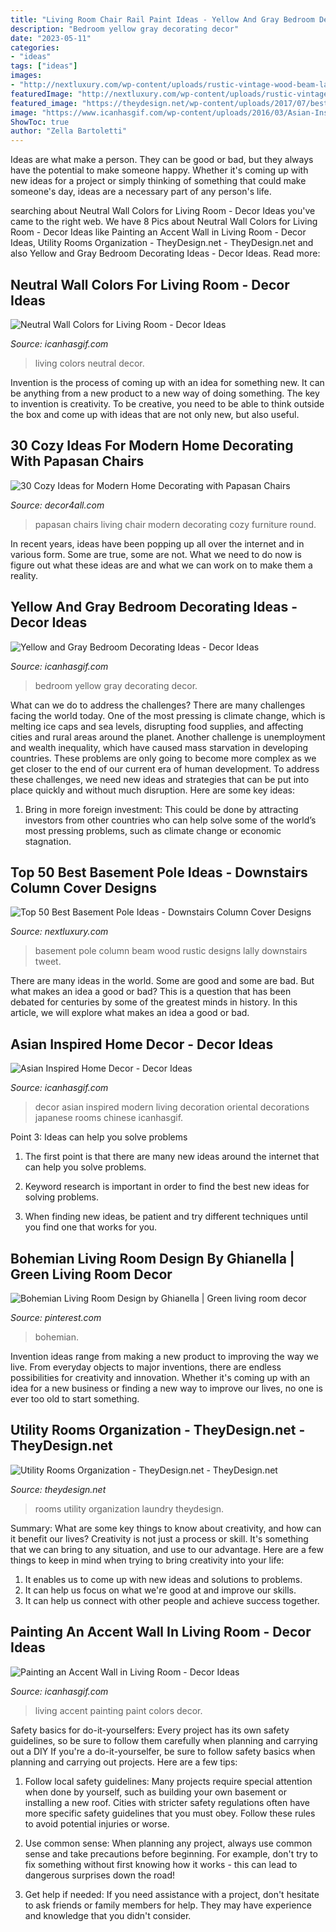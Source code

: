 ```yaml
---
title: "Living Room Chair Rail Paint Ideas - Yellow And Gray Bedroom Decorating Ideas"
description: "Bedroom yellow gray decorating decor"
date: "2023-05-11"
categories:
- "ideas"
tags: ["ideas"]
images:
- "http://nextluxury.com/wp-content/uploads/rustic-vintage-wood-beam-lally-column-basement-pole-cover-ideas.jpg"
featuredImage: "http://nextluxury.com/wp-content/uploads/rustic-vintage-wood-beam-lally-column-basement-pole-cover-ideas.jpg"
featured_image: "https://theydesign.net/wp-content/uploads/2017/07/best-ideas-about-laundry-room-organization-on-theydesign-within-utility-rooms-organization-utility-rooms-organization.jpg"
image: "https://www.icanhasgif.com/wp-content/uploads/2016/03/Asian-Inspired-Home-Decor.jpg"
ShowToc: true
author: "Zella Bartoletti"
---
```



Ideas are what make a person. They can be good or bad, but they always have the potential to make someone happy. Whether it's coming up with new ideas for a project or simply thinking of something that could make someone's day, ideas are a necessary part of any person's life.

	

		
searching about Neutral Wall Colors for Living Room - Decor Ideas you've came to the right web. We have 8 Pics about Neutral Wall Colors for Living Room - Decor Ideas like Painting an Accent Wall in Living Room - Decor Ideas, Utility Rooms Organization - TheyDesign.net - TheyDesign.net and also Yellow and Gray Bedroom Decorating Ideas - Decor Ideas. Read more:
		
    
## Neutral Wall Colors For Living Room - Decor Ideas

<img loading=lazy src="https://icanhasgif.com/wp-content/uploads/2016/01/Neutral-Wall-Colors-for-Living-Room.jpg" onerror="this.onerror=null;this.src='https://tse4.mm.bing.net/th?id=OIP.Ko7qmf8qh6hUgv2lK0ko6AHaE6&amp;pid=15.1';" alt="Neutral Wall Colors for Living Room - Decor Ideas">

_Source: icanhasgif.com_

>living colors neutral decor. 

	

Invention is the process of coming up with an idea for something new. It can be anything from a new product to a new way of doing something. The key to invention is creativity. To be creative, you need to be able to think outside the box and come up with ideas that are not only new, but also useful.

    
## 30 Cozy Ideas For Modern Home Decorating With Papasan Chairs

<img loading=lazy src="http://www.decor4all.com/wp-content/uploads/2014/04/living-room-furniture-papasan-chairs-4.jpg" onerror="this.onerror=null;this.src='https://tse2.mm.bing.net/th?id=OIP._aqsty4iW1e1DeCGdYoPQgHaJ7&amp;pid=15.1';" alt="30 Cozy Ideas for Modern Home Decorating with Papasan Chairs">

_Source: decor4all.com_

>papasan chairs living chair modern decorating cozy furniture round. 

	

In recent years, ideas have been popping up all over the internet and in various form. Some are true, some are not. What we need to do now is figure out what these ideas are and what we can work on to make them a reality.

    
## Yellow And Gray Bedroom Decorating Ideas - Decor Ideas

<img loading=lazy src="https://www.icanhasgif.com/wp-content/uploads/2014/10/Yellow-and-Gray-Bedroom-Decorating-Ideas.jpg" onerror="this.onerror=null;this.src='https://tse4.mm.bing.net/th?id=OIP.pZvvrO8-vcnlIuqsMJ8w3wHaFj&amp;pid=15.1';" alt="Yellow and Gray Bedroom Decorating Ideas - Decor Ideas">

_Source: icanhasgif.com_

>bedroom yellow gray decorating decor. 

	

What can we do to address the challenges?
There are many challenges facing the world today. One of the most pressing is climate change, which is melting ice caps and sea levels, disrupting food supplies, and affecting cities and rural areas around the planet. Another challenge is unemployment and wealth inequality, which have caused mass starvation in developing countries. 
These problems are only going to become more complex as we get closer to the end of our current era of human development. To address these challenges, we need new ideas and strategies that can be put into place quickly and without much disruption. Here are some key ideas: 

1) Bring in more foreign investment: This could be done by attracting investors from other countries who can help solve some of the world’s most pressing problems, such as climate change or economic stagnation.

    
## Top 50 Best Basement Pole Ideas - Downstairs Column Cover Designs

<img loading=lazy src="http://nextluxury.com/wp-content/uploads/rustic-vintage-wood-beam-lally-column-basement-pole-cover-ideas.jpg" onerror="this.onerror=null;this.src='https://tse2.mm.bing.net/th?id=OIP.s-hkw3iwIJqoHbQ70Yt4BgAAAA&amp;pid=15.1';" alt="Top 50 Best Basement Pole Ideas - Downstairs Column Cover Designs">

_Source: nextluxury.com_

>basement pole column beam wood rustic designs lally downstairs tweet. 

	

There are many ideas in the world. Some are good and some are bad. But what makes an idea a good or bad? This is a question that has been debated for centuries by some of the greatest minds in history. In this article, we will explore what makes an idea a good or bad.

    
## Asian Inspired Home Decor - Decor Ideas

<img loading=lazy src="https://www.icanhasgif.com/wp-content/uploads/2016/03/Asian-Inspired-Home-Decor.jpg" onerror="this.onerror=null;this.src='https://tse3.mm.bing.net/th?id=OIP.iErtHGbvcnLbNLM5tM8CKwHaJ6&amp;pid=15.1';" alt="Asian Inspired Home Decor - Decor Ideas">

_Source: icanhasgif.com_

>decor asian inspired modern living decoration oriental decorations japanese rooms chinese icanhasgif. 

	

Point 3: Ideas can help you solve problems
1. The first point is that there are many new ideas around the internet that can help you solve problems.
2. Keyword research is important in order to find the best new ideas for solving problems.

3. When finding new ideas, be patient and try different techniques until you find one that works for you.

    
## Bohemian Living Room Design By Ghianella | Green Living Room Decor

<img loading=lazy src="https://i.pinimg.com/736x/70/e0/43/70e043c4d7bce303e8153ae303f8777b.jpg" onerror="this.onerror=null;this.src='https://tse1.mm.bing.net/th?id=OIP.6I1DyzSvCcCFdNVvGwtnUwHaHa&amp;pid=15.1';" alt="Bohemian Living Room Design by Ghianella | Green living room decor">

_Source: pinterest.com_

>bohemian. 

	

Invention ideas range from making a new product to improving the way we live. From everyday objects to major inventions, there are endless possibilities for creativity and innovation. Whether it's coming up with an idea for a new business or finding a new way to improve our lives, no one is ever too old to start something.

    
## Utility Rooms Organization - TheyDesign.net - TheyDesign.net

<img loading=lazy src="https://theydesign.net/wp-content/uploads/2017/07/best-ideas-about-laundry-room-organization-on-theydesign-within-utility-rooms-organization-utility-rooms-organization.jpg" onerror="this.onerror=null;this.src='https://tse4.mm.bing.net/th?id=OIP.RCbgEFrAUk-xfDcM21jXUQHaLH&amp;pid=15.1';" alt="Utility Rooms Organization - TheyDesign.net - TheyDesign.net">

_Source: theydesign.net_

>rooms utility organization laundry theydesign. 

	

Summary: What are some key things to know about creativity, and how can it benefit our lives?
Creativity is not just a process or skill. It's something that we can bring to any situation, and use to our advantage. Here are a few things to keep in mind when trying to bring creativity into your life:
1. It enables us to come up with new ideas and solutions to problems.
2. It can help us focus on what we're good at and improve our skills.
3. It can help us connect with other people and achieve success together.

    
## Painting An Accent Wall In Living Room - Decor Ideas

<img loading=lazy src="https://www.icanhasgif.com/wp-content/uploads/2016/02/Painting-an-Accent-Wall-in-Living-Room-1024x682.jpg" onerror="this.onerror=null;this.src='https://tse2.mm.bing.net/th?id=OIP.4iPcceJ3-Pk66LdoEZoVwgHaE7&amp;pid=15.1';" alt="Painting an Accent Wall in Living Room - Decor Ideas">

_Source: icanhasgif.com_

>living accent painting paint colors decor. 

	

Safety basics for do-it-yourselfers: Every project has its own safety guidelines, so be sure to follow them carefully when planning and carrying out a DIY
If you're a do-it-yourselfer, be sure to follow safety basics when planning and carrying out projects. Here are a few tips:
1. Follow local safety guidelines: Many projects require special attention when done by yourself, such as building your own basement or installing a new roof. Cities with stricter safety regulations often have more specific safety guidelines that you must obey. Follow these rules to avoid potential injuries or worse.

2. Use common sense: When planning any project, always use common sense and take precautions before beginning. For example, don't try to fix something without first knowing how it works - this can lead to dangerous surprises down the road!

3. Get help if needed: If you need assistance with a project, don't hesitate to ask friends or family members for help. They may have experience and knowledge that you didn't consider.

